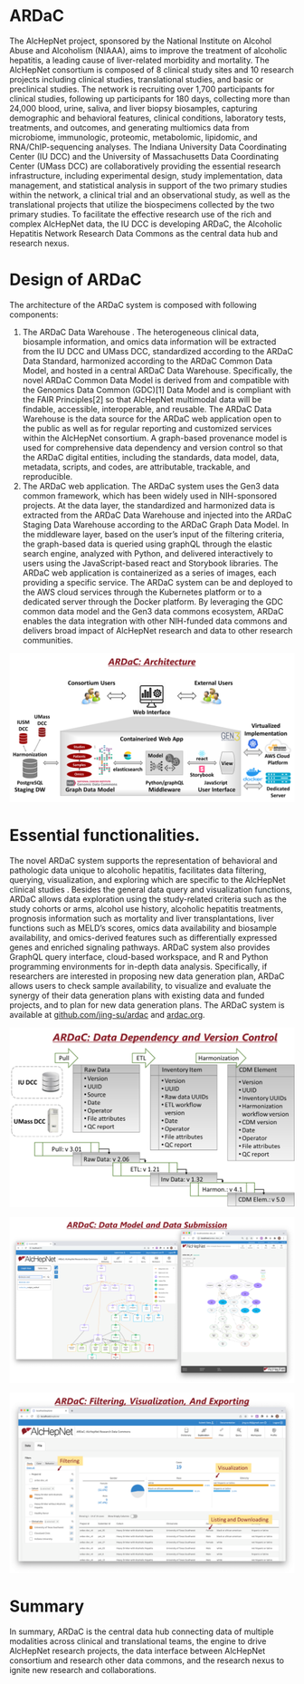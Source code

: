 # ARDaC
The AlcHepNet project, sponsored by the National Institute on Alcohol Abuse and Alcoholism (NIAAA), aims to improve the treatment of alcoholic hepatitis, a leading cause of liver-related morbidity and mortality. The AlcHepNet consortium is composed of 8 clinical study sites and 10 research projects including clinical studies, translational studies, and basic or preclinical studies. The network is recruiting over 1,700 participants for clinical studies, following up participants for 180 days, collecting more than 24,000 blood, urine, saliva, and liver biopsy biosamples, capturing demographic and behavioral features, clinical conditions, laboratory tests, treatments, and outcomes, and generating multiomics data from microbiome, immunologic, proteomic, metabolomic, lipidomic, and RNA/ChIP-sequencing analyses. The Indiana University Data Coordinating Center (IU DCC) and the University of Massachusetts Data Coordinating Center (UMass DCC) are collaboratively providing the essential research infrastructure, including experimental design, study implementation, data management, and statistical analysis in support of the two primary studies within the network, a clinical trial and an observational study, as well as the translational projects that utilize the biospecimens collected by the two primary studies. To facilitate the effective research use of the rich and complex AlcHepNet data, the IU DCC is developing ARDaC, the Alcoholic Hepatitis Network Research Data Commons as the central data hub and research nexus. 

# Design of ARDaC 
The architecture of the ARDaC system is composed with following components: 
1)	The ARDaC Data Warehouse . The heterogeneous clinical data, biosample information, and omics data information will be extracted from the IU DCC and UMass DCC, standardized according to the ARDaC Data Standard, harmonized according to the ARDaC Common Data Model, and hosted in a central ARDaC Data Warehouse. Specifically, the novel ARDaC Common Data Model is derived from and compatible with the Genomics Data Common (GDC)[1] Data Model and is compliant with the FAIR Principles[2] so that AlcHepNet multimodal data will be findable, accessible, interoperable, and reusable. The ARDaC Data Warehouse is the data source for the ARDaC web application open to the public as well as for regular reporting and customized services within the AlcHepNet consortium. A graph-based provenance model is used for comprehensive data dependency and version control so that the ARDaC digital entities, including the standards, data model, data, metadata, scripts, and codes, are attributable, trackable, and reproducible.  
2)	The ARDaC web application. The ARDaC system uses the Gen3 data common framework, which has been widely used in NIH-sponsored projects. At the data layer, the standardized and harmonized data is extracted from the ARDaC Data Warehouse and injected into the ARDaC Staging Data Warehouse according to the ARDaC Graph Data Model. In the middleware layer, based on the user’s input of the filtering criteria, the graph-based data is queried using graphQL through the elastic search engine, analyzed with Python, and delivered interactively to users using the JavaScript-based react and Storybook libraries. The ARDaC web application is containerized as a series of images, each providing a specific service. The ARDaC system can be and deployed to the AWS cloud services through the Kubernetes platform or to a dedicated server through the Docker platform. 
By leveraging the GDC common data model and the Gen3 data commons ecosystem, ARDaC enables the data integration with other NIH-funded data commons and delivers broad impact of AlcHepNet research and data to other research communities. 

![ARDaC Architecture](ARDaC_Architecture.png)

# Essential functionalities. 
The novel ARDaC system supports the representation of behavioral and pathologic data unique to alcoholic hepatitis, facilitates data filtering, querying, visualization, and exploring which are specific to the AlcHepNet clinical studies . Besides the general data query and visualization functions, ARDaC allows data exploration using the study-related criteria such as the study cohorts or arms, alcohol use history, alcoholic hepatitis treatments, prognosis information such as mortality and liver transplantations, liver functions such as MELD’s scores, omics data availability and biosample availability, and omics-derived features such as differentially expressed genes and enriched signaling pathways. ARDaC system also provides GraphQL query interface, cloud-based workspace, and R and Python programming environments for in-depth data analysis. Specifically, if researchers are interested in proposing new data generation plan, ARDaC allows users to check sample availability, to visualize and evaluate the synergy of their data generation plans with existing data and funded projects, and to plan for new data generation plans. 
The ARDaC system is available at [github.com/jing-su/ardac](github.com/jing-su/ardac) and [ardac.org](ardac.org). 

![ARDaC Data Flow and Version Control](ARDaC_VersionControl.png)

![ARDaC Data Model](ARDaC_DataModel.png)

![ARDaC Interface Example](ARDaC_Filtering_Vis_Exporting.png)



# Summary 
In summary, ARDaC is the central data hub connecting data of multiple modalities across clinical and translational teams, the engine to drive AlcHepNet research projects, the data interface between AlcHepNet consortium and research other data commons, and the research nexus to ignite new research and collaborations. 
